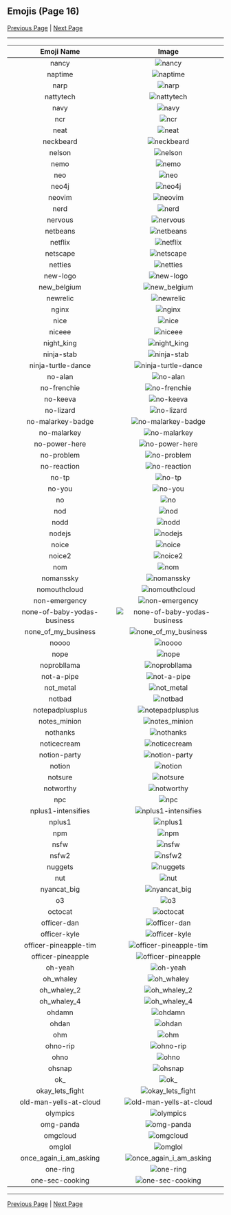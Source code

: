 
## Emojis (Page 16)

[Previous Page](/docs/denverdevs/page-m-0015.md)
  | [Next Page](/docs/denverdevs/page-o-0017.md)

<hr />

|Emoji Name|Image|
| :-: | :-: |
|nancy| ![nancy](/emojis/denverdevs/nancy.png)|
|naptime| ![naptime](/emojis/denverdevs/naptime.png)|
|narp| ![narp](/emojis/denverdevs/narp.png)|
|nattytech| ![nattytech](/emojis/denverdevs/nattytech.jpg)|
|navy| ![navy](/emojis/denverdevs/navy.jpg)|
|ncr| ![ncr](/emojis/denverdevs/ncr.png)|
|neat| ![neat](/emojis/denverdevs/neat.png)|
|neckbeard| ![neckbeard](/emojis/denverdevs/neckbeard.png)|
|nelson| ![nelson](/emojis/denverdevs/nelson.png)|
|nemo| ![nemo](/emojis/denverdevs/nemo.png)|
|neo| ![neo](/emojis/denverdevs/neo.png)|
|neo4j| ![neo4j](/emojis/denverdevs/neo4j.png)|
|neovim| ![neovim](/emojis/denverdevs/neovim.png)|
|nerd| ![nerd](/emojis/denverdevs/nerd.png)|
|nervous| ![nervous](/emojis/denverdevs/nervous.gif)|
|netbeans| ![netbeans](/emojis/denverdevs/netbeans.png)|
|netflix| ![netflix](/emojis/denverdevs/netflix.png)|
|netscape| ![netscape](/emojis/denverdevs/netscape.jpg)|
|netties| ![netties](/emojis/denverdevs/netties.png)|
|new-logo| ![new-logo](/emojis/denverdevs/new-logo.png)|
|new_belgium| ![new_belgium](/emojis/denverdevs/new_belgium.jpg)|
|newrelic| ![newrelic](/emojis/denverdevs/newrelic.png)|
|nginx| ![nginx](/emojis/denverdevs/nginx.png)|
|nice| ![nice](/emojis/denverdevs/nice.png)|
|niceee| ![niceee](/emojis/denverdevs/niceee.png)|
|night_king| ![night_king](/emojis/denverdevs/night_king.jpg)|
|ninja-stab| ![ninja-stab](/emojis/denverdevs/ninja-stab.jpg)|
|ninja-turtle-dance| ![ninja-turtle-dance](/emojis/denverdevs/ninja-turtle-dance.gif)|
|no-alan| ![no-alan](/emojis/denverdevs/no-alan.png)|
|no-frenchie| ![no-frenchie](/emojis/denverdevs/no-frenchie.gif)|
|no-keeva| ![no-keeva](/emojis/denverdevs/no-keeva.png)|
|no-lizard| ![no-lizard](/emojis/denverdevs/no-lizard.png)|
|no-malarkey-badge| ![no-malarkey-badge](/emojis/denverdevs/no-malarkey-badge.png)|
|no-malarkey| ![no-malarkey](/emojis/denverdevs/no-malarkey.png)|
|no-power-here| ![no-power-here](/emojis/denverdevs/no-power-here.png)|
|no-problem| ![no-problem](/emojis/denverdevs/no-problem.gif)|
|no-reaction| ![no-reaction](/emojis/denverdevs/no-reaction.png)|
|no-tp| ![no-tp](/emojis/denverdevs/no-tp.png)|
|no-you| ![no-you](/emojis/denverdevs/no-you.png)|
|no| ![no](/emojis/denverdevs/no.png)|
|nod| ![nod](/emojis/denverdevs/nod.gif)|
|nodd| ![nodd](/emojis/denverdevs/nodd.gif)|
|nodejs| ![nodejs](/emojis/denverdevs/nodejs.png)|
|noice| ![noice](/emojis/denverdevs/noice.png)|
|noice2| ![noice2](/emojis/denverdevs/noice2.jpg)|
|nom| ![nom](/emojis/denverdevs/nom.png)|
|nomanssky| ![nomanssky](/emojis/denverdevs/nomanssky.png)|
|nomouthcloud| ![nomouthcloud](/emojis/denverdevs/nomouthcloud.png)|
|non-emergency| ![non-emergency](/emojis/denverdevs/non-emergency.gif)|
|none-of-baby-yodas-business| ![none-of-baby-yodas-business](/emojis/denverdevs/none-of-baby-yodas-business.gif)|
|none_of_my_business| ![none_of_my_business](/emojis/denverdevs/none_of_my_business.png)|
|noooo| ![noooo](/emojis/denverdevs/noooo.png)|
|nope| ![nope](/emojis/denverdevs/nope.gif)|
|noprobllama| ![noprobllama](/emojis/denverdevs/noprobllama.png)|
|not-a-pipe| ![not-a-pipe](/emojis/denverdevs/not-a-pipe.gif)|
|not_metal| ![not_metal](/emojis/denverdevs/not_metal.png)|
|notbad| ![notbad](/emojis/denverdevs/notbad.jpg)|
|notepadplusplus| ![notepadplusplus](/emojis/denverdevs/notepadplusplus.jpg)|
|notes_minion| ![notes_minion](/emojis/denverdevs/notes_minion.png)|
|nothanks| ![nothanks](/emojis/denverdevs/nothanks.png)|
|noticecream| ![noticecream](/emojis/denverdevs/noticecream.jpg)|
|notion-party| ![notion-party](/emojis/denverdevs/notion-party.gif)|
|notion| ![notion](/emojis/denverdevs/notion.png)|
|notsure| ![notsure](/emojis/denverdevs/notsure.png)|
|notworthy| ![notworthy](/emojis/denverdevs/notworthy.gif)|
|npc| ![npc](/emojis/denverdevs/npc.jpg)|
|nplus1-intensifies| ![nplus1-intensifies](/emojis/denverdevs/nplus1-intensifies.gif)|
|nplus1| ![nplus1](/emojis/denverdevs/nplus1.png)|
|npm| ![npm](/emojis/denverdevs/npm.png)|
|nsfw| ![nsfw](/emojis/denverdevs/nsfw.gif)|
|nsfw2| ![nsfw2](/emojis/denverdevs/nsfw2.gif)|
|nuggets| ![nuggets](/emojis/denverdevs/nuggets.png)|
|nut| ![nut](/emojis/denverdevs/nut.jpg)|
|nyancat_big| ![nyancat_big](/emojis/denverdevs/nyancat_big.gif)|
|o3| ![o3](/emojis/denverdevs/o3.png)|
|octocat| ![octocat](/emojis/denverdevs/octocat.png)|
|officer-dan| ![officer-dan](/emojis/denverdevs/officer-dan.jpg)|
|officer-kyle| ![officer-kyle](/emojis/denverdevs/officer-kyle.png)|
|officer-pineapple-tim| ![officer-pineapple-tim](/emojis/denverdevs/officer-pineapple-tim.png)|
|officer-pineapple| ![officer-pineapple](/emojis/denverdevs/officer-pineapple.png)|
|oh-yeah| ![oh-yeah](/emojis/denverdevs/oh-yeah.gif)|
|oh_whaley| ![oh_whaley](/emojis/denverdevs/oh_whaley.png)|
|oh_whaley_2| ![oh_whaley_2](/emojis/denverdevs/oh_whaley_2.png)|
|oh_whaley_4| ![oh_whaley_4](/emojis/denverdevs/oh_whaley_4.png)|
|ohdamn| ![ohdamn](/emojis/denverdevs/ohdamn.png)|
|ohdan| ![ohdan](/emojis/denverdevs/ohdan.png)|
|ohm| ![ohm](/emojis/denverdevs/ohm.png)|
|ohno-rip| ![ohno-rip](/emojis/denverdevs/ohno-rip.png)|
|ohno| ![ohno](/emojis/denverdevs/ohno.png)|
|ohsnap| ![ohsnap](/emojis/denverdevs/ohsnap.gif)|
|ok_| ![ok_](/emojis/denverdevs/ok_.png)|
|okay_lets_fight| ![okay_lets_fight](/emojis/denverdevs/okay_lets_fight.png)|
|old-man-yells-at-cloud| ![old-man-yells-at-cloud](/emojis/denverdevs/old-man-yells-at-cloud.png)|
|olympics| ![olympics](/emojis/denverdevs/olympics.png)|
|omg-panda| ![omg-panda](/emojis/denverdevs/omg-panda.gif)|
|omgcloud| ![omgcloud](/emojis/denverdevs/omgcloud.png)|
|omglol| ![omglol](/emojis/denverdevs/omglol.gif)|
|once_again_i_am_asking| ![once_again_i_am_asking](/emojis/denverdevs/once_again_i_am_asking.jpg)|
|one-ring| ![one-ring](/emojis/denverdevs/one-ring.png)|
|one-sec-cooking| ![one-sec-cooking](/emojis/denverdevs/one-sec-cooking.png)|

<hr/>

[Previous Page](/docs/denverdevs/page-m-0015.md)
  | [Next Page](/docs/denverdevs/page-o-0017.md)